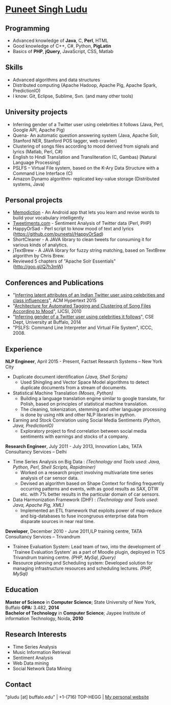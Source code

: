 <a href="http://www.puneetsingh.me">Puneet Singh Ludu</a>
================

Programming
---
* Advanced knowledge of __Java__, C, __Perl__, HTML<br>
* Good knowledge of C++, C#, Python, __PigLatin__<br>
* Basics of __PHP__, __jQuery__, JavaScript, CSS, Matlab<br>

Skills
---
* Advanced algorithms and data structures<br>
* Distributed computing (Apache Hadoop, Apache Pig, Apache Spark, PredictionIO)<br>
* I know: Git, Eclipse, Sublime, Svn. (and many other tools)<br>


University projects
---
* Inferring gender of a Twitter user using celebrities it follows (Java, Perl, Google API, Apache Pig)<br>
* Quena- An automatic question answering system (Java, Apache Solr, Stanford NER, Stanford POS tagger, web crawler)<br>
* Clustering of songs files according to mood derived from signals and lyrics (Matlab, Perl, C#)<br>
* English to Hindi Translation and Transliteration (C, Gambas) [Natural Language Processing]<br>
* PSLFS – Virtual File system, based on the K-Ary Data Structure with a Command Line Interface (C)<br>
* Amazon Dynamo algorithm- replicated key-value storage (Distributed systems, Java)

Personal projects
---
* [Memodiction](https://play.google.com/store/apps/details?id=me.puneetsingh.learn1) - An Android app that lets you learn and revise words to build your vocabulary intelligently
* <a href="http://tweetiments.com">Tweetiments.com</a> - Sentiment Analysis of Twitter data (Perl, PHP)<br>
* HappyOrSad - Perl script to know mood of text and lyrics (https://github.com/puneetsl/HappyOrSad)<br>
* ShortCleaner - A JAVA library to clean tweets for consuming it for various kinds of analytics. <br>
* jTextBrew - A JAVA library for fuzzy string matching, based on TextBrew algorithm by Chris Brew.
* Reviewed 5 chapters of "Apache Solr Essentials" (http://goo.gl/Q7h3mW)

Conferences and Publications
---
* "[Inferring latent attributes of an Indian Twitter user using celebrities and class influencers](http://dl.acm.org/citation.cfm?id=2806657&preflayout=tabs)", ACM Hypertext 2015
* "<a href="http://ijcsi.org/papers/7-4-2-11-17.pdf">Architecture for Automated Tagging and Clustering of Song Files According to Mood</a>", IJCSI, 2010<br>
* "<a href="http://xxx.tau.ac.il/pdf/1405.6667v1.pdf">Inferring gender of a Twitter user using celebrities it follows</a>", CSE Dept, University at Buffalo, 2014<br>
* "PSLFS: Command Line Interpreter and Virtual File System", ICCC, 2008.

Experience
---
<b>NLP Engineer</b>, April 2015  -  Present, Factset Research Systems – New York City<br>
- Duplicate document identification _(Java, Shell Scripts)_
  - Used Shingling and Vector Space Model algorithms to detect duplicate documents from a stream of documents.
- Statistical Machine Translation _(Moses, Python)_
  - Building a language translation engine similar to google translate, for Polish, based on principles of statistical machine translation.
  - The cleaning, tokenization, stemming and other language processing is done by using nltk and other NLP libraries in python.
- Earning and Stock Correlation using Social Media Sentiments _(Python, Java, PredictionIO)_
  - Exploratory project to find correlation between social media sentiments with earnings and stocks of a company.

<b>Research Engineer</b>, July 2011  -  July 2013, Innovation Labs, TATA Consultancy Services – Delhi<br>
- Time Series Analysis on Big Data : _(Technology and Tools used: Java, Python, Perl, Shell Scripts, Rapidminer)_ <br>
  * Worked on a research project involving multivariate time series analysis of car sensor data.<br>
  * Devised an algorithm based on Shape Context for finding frequently occurring patterns and events, with as good results as SAX, DTW etc. with 7% better results in the particular domain of car sensors.<br>
- Data Harmonization Framework (DHF) :   _(Technology and Tools used: Java, Apache Pig, XML)_ <br>
  * Implemented an ETL framework that exploits power of map-reduce and big-databases to fuse incongruous enterprise data from disparate sources in near real time.<br>

<b>Developer</b>, December 2010  -  June 2011,ILP training centre, TATA Consultancy Services – Trivandrum<br>
* Trainee Evaluation System: Lead team of two, into the development of 'Trainee Evaluation System' as a part of Moodle plugin, deployed in TCS Trivandrum training centre. _(PHP, MySql, jQuery)_<br>
* Resource planning and Scheduling system: Developed solution for managing infrastructure resources and scheduling lectures. _(PHP, MySql)_<br>

Education
---
<b>Master of Science</b> in <b>Computer Science</b>; State University of New
York, Buffalo <b>GPA:</b> 3.482, <b>2014</b>
<br>
<b>Bachelor of  Technology</b> in <b>Computer Science</b>; Jaypee Institute of information Technology, Noida,
<b>2010</b>

Research Interests
---
* Time Series Analysis<br>
* Music Information Retrieval<br>
* Sentiment Analysis<br>
* Web Data mining<br>
*  Social Network Data Mining<br>

Contact
---
"pludu [at] buffalo.edu" | +1-(716) TOP-HEGG | <a href="http://www.puneetsingh.me">My personal website</a>

